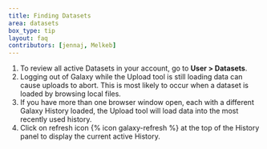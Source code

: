 ```yaml
---
title: Finding Datasets
area: datasets
box_type: tip
layout: faq
contributors: [jennaj, Melkeb]
---
```



1. To review all active Datasets in your account, go to **User > Datasets**.
2. Logging out of Galaxy while the Upload tool is still loading data can cause uploads to abort. This is most likely to occur when a dataset is loaded by browsing local files.
3. If you have more than one browser window open, each with a different Galaxy History loaded, the Upload tool will load data into the most recently used history.
4. Click on refresh icon {% icon galaxy-refresh %} at the top of the History panel to display the current active History.
